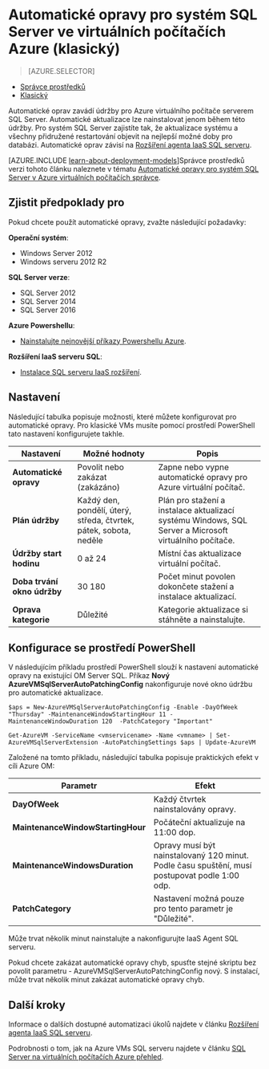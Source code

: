 <properties
    pageTitle="Automatické opravy pro SQL Server VMs (klasický) | Microsoft Azure"
    description="Tento článek vysvětluje funkci Automatické opravy pro SQL Server virtuálních počítačích spuštěné v Azure použití režimu klasické nasazení."
    services="virtual-machines-windows"
    documentationCenter="na"
    authors="rothja"
    manager="jhubbard"
    editor=""
    tags="azure-service-management" />
<tags
    ms.service="virtual-machines-windows"
    ms.devlang="na"
    ms.topic="article"
    ms.tgt_pltfrm="vm-windows-sql-server"
    ms.workload="infrastructure-services"
    ms.date="09/26/2016"
    ms.author="jroth" />

# <a name="automated-patching-for-sql-server-in-azure-virtual-machines-classic"></a>Automatické opravy pro systém SQL Server ve virtuálních počítačích Azure (klasický)

> [AZURE.SELECTOR]
- [Správce prostředků](virtual-machines-windows-sql-automated-patching.md)
- [Klasický](virtual-machines-windows-classic-sql-automated-patching.md)

Automatické oprav zavádí údržby pro Azure virtuálního počítače serverem SQL Server. Automatické aktualizace lze nainstalovat jenom během této údržby. Pro systém SQL Server zajistíte tak, že aktualizace systému a všechny přidružené restartování objevit na nejlepší možné doby pro databázi. Automatické oprav závisí na [Rozšíření agenta IaaS SQL serveru](virtual-machines-windows-classic-sql-server-agent-extension.md).

[AZURE.INCLUDE [learn-about-deployment-models](../../includes/learn-about-deployment-models-classic-include.md)]Správce prostředků verzi tohoto článku naleznete v tématu [Automatické opravy pro systém SQL Server v Azure virtuálních počítačích správce](virtual-machines-windows-sql-automated-patching.md).

## <a name="prerequisites"></a>Zjistit předpoklady pro

Pokud chcete použít automatické opravy, zvažte následující požadavky:

**Operační systém**:

- Windows Server 2012
- Windows serveru 2012 R2

**SQL Server verze**:

- SQL Server 2012
- SQL Server 2014
- SQL Server 2016

**Azure Powershellu**:

- [Nainstalujte nejnovější příkazy Powershellu Azure](../powershell-install-configure.md).

**Rozšíření IaaS serveru SQL**:

- [Instalace SQL serveru IaaS rozšíření](virtual-machines-windows-classic-sql-server-agent-extension.md).

## <a name="settings"></a>Nastavení

Následující tabulka popisuje možnosti, které můžete konfigurovat pro automatické opravy. Pro klasické VMs musíte pomocí prostředí PowerShell tato nastavení konfigurujete takhle.

|Nastavení|Možné hodnoty|Popis|
|---|---|---|
|**Automatické opravy**|Povolit nebo zakázat (zakázáno)|Zapne nebo vypne automatické opravy pro Azure virtuální počítač.|
|**Plán údržby**|Každý den, pondělí, úterý, středa, čtvrtek, pátek, sobota, neděle|Plán pro stažení a instalace aktualizací systému Windows, SQL Server a Microsoft virtuálního počítače.|
|**Údržby start hodinu**|0 až 24|Místní čas aktualizace virtuální počítač.|
|**Doba trvání okno údržby**|30 180|Počet minut povolen dokončete stažení a instalace aktualizací.|
|**Oprava kategorie**|Důležité|Kategorie aktualizace si stáhněte a nainstalujte.|

## <a name="configuration-with-powershell"></a>Konfigurace se prostředí PowerShell

V následujícím příkladu prostředí PowerShell slouží k nastavení automatické opravy na existující OM Server SQL. Příkaz **Nový AzureVMSqlServerAutoPatchingConfig** nakonfiguruje nové okno údržbu pro automatické aktualizace.

    $aps = New-AzureVMSqlServerAutoPatchingConfig -Enable -DayOfWeek "Thursday" -MaintenanceWindowStartingHour 11 -MaintenanceWindowDuration 120  -PatchCategory "Important"

    Get-AzureVM -ServiceName <vmservicename> -Name <vmname> | Set-AzureVMSqlServerExtension -AutoPatchingSettings $aps | Update-AzureVM

Založené na tomto příkladu, následující tabulka popisuje praktických efekt v cíli Azure OM:

|Parametr|Efekt|
|---|---|
|**DayOfWeek**|Každý čtvrtek nainstalovány opravy.|
|**MaintenanceWindowStartingHour**|Počáteční aktualizuje na 11:00 dop.|
|**MaintenanceWindowsDuration**|Opravy musí být nainstalovaný 120 minut. Podle času spuštění, musí postupovat podle 1:00 odp.|
|**PatchCategory**|Nastavení možná pouze pro tento parametr je "Důležité".|

Může trvat několik minut nainstalujte a nakonfigurujte IaaS Agent SQL serveru.

Pokud chcete zakázat automatické opravy chyb, spusťte stejné skriptu bez povolit parametru - AzureVMSqlServerAutoPatchingConfig nový. S instalací, může trvat několik minut zakázat automatické opravy chyb.

## <a name="next-steps"></a>Další kroky

Informace o dalších dostupné automatizaci úkolů najdete v článku [Rozšíření agenta IaaS SQL serveru](virtual-machines-windows-classic-sql-server-agent-extension.md).

Podrobnosti o tom, jak na Azure VMs SQL serveru najdete v článku [SQL Server na virtuálních počítačích Azure přehled](virtual-machines-windows-sql-server-iaas-overview.md).
